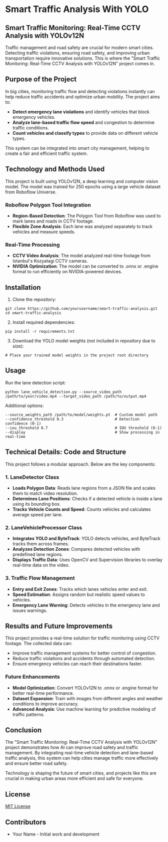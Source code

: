 # Smart Traffic Analysis With YOLO

## Smart Traffic Monitoring: Real-Time CCTV Analysis with YOLOv12N

Traffic management and road safety are crucial for modern smart cities. Detecting traffic violations, ensuring road safety, and improving urban transportation require innovative solutions. This is where the "Smart Traffic Monitoring: Real-Time CCTV Analysis with YOLOv12N" project comes in.

## Purpose of the Project

In big cities, monitoring traffic flow and detecting violations instantly can help reduce traffic accidents and optimize urban mobility. The project aims to:

- **Detect emergency lane violations** and identify vehicles that block emergency vehicles.
- **Analyze lane-based traffic flow speed** and congestion to determine traffic conditions.
- **Count vehicles and classify types** to provide data on different vehicle types.

This system can be integrated into smart city management, helping to create a fair and efficient traffic system.

## Technology and Methods Used

This project is built using YOLOv12N, a deep learning and computer vision model. The model was trained for 250 epochs using a large vehicle dataset from Roboflow Universe.

### Roboflow Polygon Tool Integration

- **Region-Based Detection**: The Polygon Tool from Roboflow was used to mark lanes and roads in CCTV footage.
- **Flexible Zone Analysis**: Each lane was analyzed separately to track vehicles and measure speeds.

### Real-Time Processing

- **CCTV Video Analysis**: The model analyzed real-time footage from Istanbul's Kozyatagi CCTV cameras.
- **NVIDIA Optimization**: The model can be converted to .onnx or .engine format to run efficiently on NVIDIA-powered devices.

## Installation

1. Clone the repository:
```
git clone https://github.com/yourusername/smart-traffic-analysis.git
cd smart-traffic-analysis
```

2. Install required dependencies:
```
pip install -r requirements.txt
```

3. Download the YOLO model weights (not included in repository due to size):
```
# Place your trained model weights in the project root directory
```

## Usage

Run the lane detection script:

```
python lane_vehicle_detection.py --source_video_path /path/to/your/video.mp4 --target_video_path /path/to/output.mp4
```

Additional options:
```
--source_weights_path /path/to/model/weights.pt  # Custom model path
--confidence_threshold 0.3                       # Detection confidence (0-1)
--iou_threshold 0.7                              # IOU threshold (0-1)
--display                                        # Show processing in real-time
```

## Technical Details: Code and Structure

This project follows a modular approach. Below are the key components:

### 1. LaneDetector Class

- **Loads Polygon Data**: Reads lane regions from a JSON file and scales them to match video resolution.
- **Determines Lane Positions**: Checks if a detected vehicle is inside a lane using its bounding box.
- **Tracks Vehicle Counts and Speed**: Counts vehicles and calculates average speed per lane.

### 2. LaneVehicleProcessor Class

- **Integrates YOLO and ByteTrack**: YOLO detects vehicles, and ByteTrack tracks them across frames.
- **Analyzes Detection Zones**: Compares detected vehicles with predefined lane regions.
- **Displays Traffic Data**: Uses OpenCV and Supervision libraries to overlay real-time data on the video.

### 3. Traffic Flow Management

- **Entry and Exit Zones**: Tracks which lanes vehicles enter and exit.
- **Speed Estimation**: Assigns random but realistic speed values to vehicles.
- **Emergency Lane Warning**: Detects vehicles in the emergency lane and issues warnings.

## Results and Future Improvements

This project provides a real-time solution for traffic monitoring using CCTV footage. The collected data can:

- Improve traffic management systems for better control of congestion.
- Reduce traffic violations and accidents through automated detection.
- Ensure emergency vehicles can reach their destinations faster.

### Future Enhancements

- **Model Optimization**: Convert YOLOv12N to .onnx or .engine format for better real-time performance.
- **Dataset Expansion**: Train with images from different angles and weather conditions to improve accuracy.
- **Advanced Analysis**: Use machine learning for predictive modeling of traffic patterns.

## Conclusion

The "Smart Traffic Monitoring: Real-Time CCTV Analysis with YOLOv12N" project demonstrates how AI can improve road safety and traffic management. By integrating real-time vehicle detection and lane-based traffic analysis, this system can help cities manage traffic more effectively and ensure better road safety.

Technology is shaping the future of smart cities, and projects like this are crucial in making urban areas more efficient and safe for everyone.

## License

[MIT License](LICENSE)

## Contributors

- Your Name - Initial work and development
